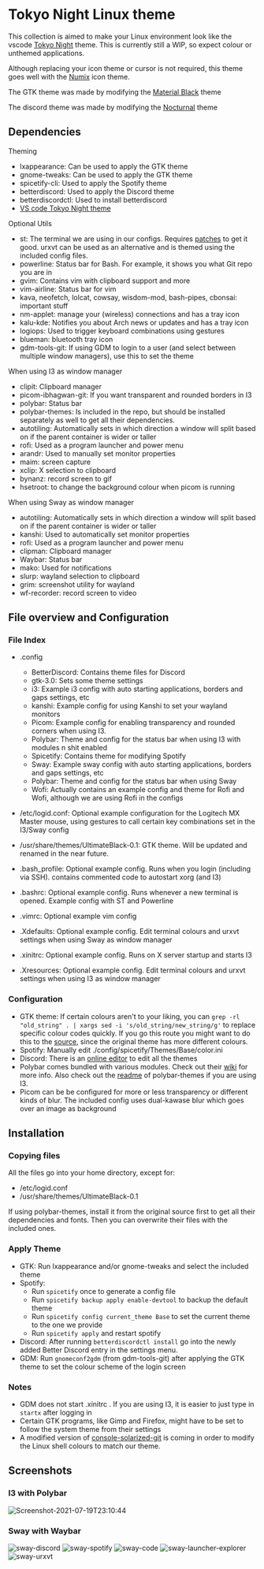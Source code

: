 # Tokyo Night Linux theme

This collection is aimed to make your Linux environment look like the vscode <a href="https://github.com/enkia/tokyo-night-vscode-theme">Tokyo Night</a> theme. This is currently still a WIP, so expect colour  or unthemed applications. 

Although replacing your icon theme or cursor is not required, this theme goes well with the <a href="https://github.com/numixproject/numix-icon-theme">Numix</a> icon theme.

The GTK theme was made by modifying the <a href="https://www.gnome-look.org/p/1316887">Material Black</a> theme

The discord theme was made by modifying the <a href="https://betterdiscord.app/theme/Nocturnal">Nocturnal</a> theme

## Dependencies

Theming
- lxappearance: Can be used to apply the GTK theme
- gnome-tweaks: Can be used to apply the GTK theme
- spicetify-cli: Used to apply the Spotify theme
- betterdiscord: Used to apply the Discord theme
- betterdiscordctl: Used to install betterdiscord
- <a href="https://github.com/enkia/tokyo-night-vscode-theme">VS code Tokyo Night theme</a>

Optional Utils
- st: The terminal we are using in our configs. Requires <a href="https://wiki.archlinux.org/title/st#Patches">patches</a> to get it good. urxvt can be used as an alternative and is themed using the included config files.
- powerline: Status bar for Bash. For example, it shows you what Git repo you are in
- gvim: Contains vim with clipboard support and more
- vim-airline: Status bar for vim
- kava, neofetch, lolcat, cowsay, wisdom-mod, bash-pipes, cbonsai: important stuff
- nm-applet: manage your (wireless) connections and has a tray icon
- kalu-kde: Notifies you about Arch news or updates and has a tray icon
- logiops: Used to trigger keyboard combinations using gestures
- blueman: bluetooth tray icon
- gdm-tools-git: If using GDM to login to a user (and select between multiple window managers), use this to set the theme

When using I3 as window manager
- clipit: Clipboard manager
- picom-ibhagwan-git: If you want transparent and rounded borders in I3
- polybar: Status bar
- polybar-themes: Is included in the repo, but should be installed separately as well to get all their dependencies.
- autotiling: Automatically sets in which direction a window will split based on if the parent container is wider or taller
- rofi: Used as a program launcher and power menu
- arandr: Used to manually set monitor properties
- maim: screen capture
- xclip: X selection to clipboard
- bynanz: record screen to gif
- hsetroot: to change the background colour when picom is running

When using Sway as window manager
- autotiling: Automatically sets in which direction a window will split based on if the parent container is wider or taller
- kanshi: Used to automatically set monitor properties
- rofi: Used as a program launcher and power menu
- clipman: Clipboard manager
- Waybar: Status bar
- mako: Used for notifications
- slurp: wayland selection to clipboard
- grim: screenshot utility for wayland
- wf-recorder: record screen to video

## File overview and Configuration
### File Index
- .config
    - BetterDiscord: Contains theme files for Discord
    - gtk-3.0: Sets some theme settings
    - i3: Example i3 config with auto starting applications, borders and gaps settings, etc
    - kanshi: Example config for using Kanshi to set your wayland monitors
    - Picom: Example config for enabling transparency and rounded corners when using I3.
    - Polybar: Theme and config for the status bar when using I3 with modules n shit enabled
    - Spicetify: Contains theme for modifying Spotify
    - Sway: Example sway config with auto starting applications, borders and gaps settings, etc
    - Polybar: Theme and config for the status bar when using Sway
    - Wofi: Actually contains an example config and theme for Rofi and Wofi, although we are using Rofi in the configs

- /etc/logid.conf: Optional example configuration for the Logitech MX Master mouse, using gestures to call certain key combinations set in the I3/Sway config
- /usr/share/themes/UltimateBlack-0.1: GTK theme. Will be updated and renamed in the near future.
- .bash_profile: Optional example config. Runs when you login (including via SSH). contains commented code to autostart xorg (and I3)
- .bashrc: Optional example config. Runs whenever a new terminal is opened. Example config with ST and Powerline
- .vimrc:  Optional example vim config
- .Xdefaults: Optional example config. Edit terminal colours and urxvt settings when using Sway as window manager
- .xinitrc: Optional example config. Runs on X server startup and starts I3
- .Xresources: Optional example config. Edit terminal colours and urxvt settings when using I3 as window manager
### Configuration
- GTK theme: If certain colours aren't to your liking, you can `` grep -rl "old_string" . | xargs sed -i 's/old_string/new_string/g' `` to replace specific colour codes quickly. If you go this route you might want to do this to the <a href="https://www.gnome-look.org/p/1316887">source</a>, since the original theme has more different colours.
- Spotify: Manually edit ./config/spicetify/Themes/Base/color.ini
- Discord: There is an <a href="https://limeshark.dev/editor/Nocturnal">online editor</a> to edit all the themes
- Polybar comes bundled with various modules. Check out their <a href="https://github.com/polybar/polybar/wiki">wiki</a> for more info. Also check out the <a href="https://github.com/adi1090x/polybar-themes#readme">readme</a> of polybar-themes if you are using I3.
- Picom can be be configured for more or less transparency or different kinds of blur. The included config uses dual-kawase blur which goes over an image as background

## Installation
### Copying files
All the files go into your home directory, except for:
- /etc/logid.conf
- /usr/share/themes/UltimateBlack-0.1

If using polybar-themes, install it from the original source first to get all their dependencies and fonts. Then you can overwrite their files with the included ones.

### Apply Theme
- GTK: Run lxappearance and/or gnome-tweaks and select the included theme
- Spotify:
    - Run ``spicetify`` once to generate a config file
    - Run ``spicetify backup apply enable-devtool`` to backup the default theme
    - Run ``spicetify config current_theme Base`` to set the current theme to the one we provide
    - Run ``spicetify apply`` and restart spotify
- Discord: After running ``betterdiscordctl install`` go into the newly added Better Discord entry in the settings menu.
- GDM: Run ``gnomeconf2gdm`` (from gdm-tools-git) after applying the GTK theme to set the colour scheme of the login screen
### Notes
- GDM does not start .xinitrc . If you are using I3, it is easier to just type in ``startx`` after logging in
- Certain GTK programs, like Gimp and Firefox, might have to be set to follow the system theme from their settings
- A modified version of <a href="https://aur.archlinux.org/packages/console-solarized-git/">console-solarized-git</a> is coming in order to modify the Linux shell colours to match our theme.

## Screenshots

### I3 with Polybar
![Screenshot-2021-07-19T23:10:44](https://user-images.githubusercontent.com/9502378/126227971-2ace7669-2043-40e3-977b-e7becee0808a.png)

### Sway with Waybar
![sway-discord](https://user-images.githubusercontent.com/9502378/126228226-fa59b3f1-2f30-41fb-9f7b-55f9c0d87d49.png)
![sway-spotify](https://user-images.githubusercontent.com/9502378/126228240-548a0cba-04f0-4505-affc-9676b5f99288.png)
![sway-code](https://user-images.githubusercontent.com/9502378/126228243-1cf4af9a-9eb1-4e51-a1ff-160fa44c0fa1.png)
![sway-launcher-explorer](https://user-images.githubusercontent.com/9502378/126228245-4bb93c2f-e4c6-4d1e-9ffc-740860614c81.png)
![sway-urxvt](https://user-images.githubusercontent.com/9502378/126228247-62197505-fb9f-43da-89d2-53c299df1563.png)


